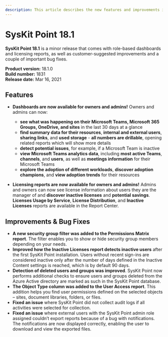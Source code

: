 ```yaml
---
description: This article describes the new features and improvements in SysKit Point version 18.1.
---
```


# SysKit Point 18.1

**SysKit Point 18.1** is a minor release that comes with role-based dashboards and licensing reports, as well as customer-suggested improvements and a couple of important bug fixes. 

**Product version:** 18.1.0  
**Build number:** 1831  
**Release date:** Mar 16, 2021

## Features

* **Dashboards are now available for owners and admins!** Owners and admins can now:
  * **see what was happening on their Microsoft Teams, Microsoft 365 Groups, OneDrive, and sites** in the last 30 days at a glance  
  * **find summary data for their resources**, **internal and external users**, **sharing links**, and **used storage** - **all numbers are drillable**, opening related reports which will show more details 
  * **detect potential issues**, for example, if a Microsoft Team is inactive
  * **view Microsoft Teams analytics data**, including **most active Teams**, **channels**, and **users**, as well as **meetings information** for their Microsoft Teams
  * **explore the adoption of different workloads**, **discover adoption champions**, and **view adoption trends** for their resources

* **Licensing reports are now available for owners and admins!** Admins and owners can now see license information about users they are the manager of and **discover inactive licenses** and **potential savings**. **Licenses Usage by Service**, **License Distribution**, and **Inactive Licenses** reports are available in the Report Center.

## Improvements & Bug Fixes
* **A new security group filter was added to the Permissions Matrix report**. The filter enables you to show or hide security group members depending on your needs.  
* **Improved how the Inactive Licenses report detects inactive users** after the first SysKit Point installation. Users without recent sign-ins are considered inactive only after the number of days defined in the Inactive Content settings is reached, which is by default 90 days. 
* **Detection of deleted users and groups was improved**. SysKit Point now performs additional checks to ensure users and groups deleted from the Azure Active directory are marked as such in the SysKit Point database. 
* **The Object Type column was added to the User Access report**. This addition helps you find user permissions defined on the selected objects – sites, document libraries, folders, or files. 
* **Fixed an issue** where SysKit Point did not collect audit logs if all activities were selected for collection.
* **Fixed an issue** where external users with the SysKit Point admin role assigned couldn’t export reports because of a bug with notifications. The notifications are now displayed correctly, enabling the user to download and view the exported files. 
